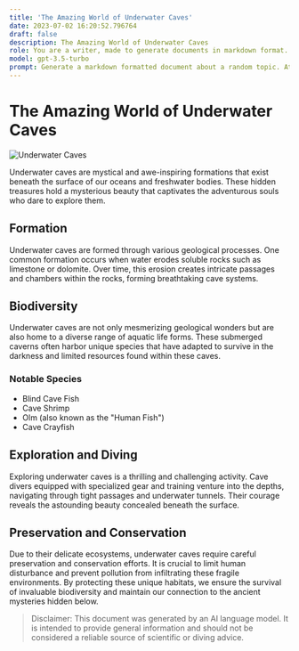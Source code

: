 ```yaml
---
title: 'The Amazing World of Underwater Caves'
date: 2023-07-02 16:20:52.796764
draft: false
description: The Amazing World of Underwater Caves
role: You are a writer, made to generate documents in markdown format. It is very important that all of the documents you generate are in valid markdown format.
model: gpt-3.5-turbo
prompt: Generate a markdown formatted document about a random topic. At the bottom, include a disclaimer explaining that the document was generated by you. The first line of the document should be the title. Make sure that the entire document is in proper markdown format, using a mix of various tags to make the document visually appealing.
---
```


# The Amazing World of Underwater Caves

![Underwater Caves](https://example.com/underwater-caves.jpg)

Underwater caves are mystical and awe-inspiring formations that exist beneath the surface of our oceans and freshwater bodies. These hidden treasures hold a mysterious beauty that captivates the adventurous souls who dare to explore them.

## Formation

Underwater caves are formed through various geological processes. One common formation occurs when water erodes soluble rocks such as limestone or dolomite. Over time, this erosion creates intricate passages and chambers within the rocks, forming breathtaking cave systems.

## Biodiversity

Underwater caves are not only mesmerizing geological wonders but are also home to a diverse range of aquatic life forms. These submerged caverns often harbor unique species that have adapted to survive in the darkness and limited resources found within these caves.

### Notable Species

- Blind Cave Fish
- Cave Shrimp
- Olm (also known as the "Human Fish")
- Cave Crayfish

## Exploration and Diving

Exploring underwater caves is a thrilling and challenging activity. Cave divers equipped with specialized gear and training venture into the depths, navigating through tight passages and underwater tunnels. Their courage reveals the astounding beauty concealed beneath the surface.

## Preservation and Conservation

Due to their delicate ecosystems, underwater caves require careful preservation and conservation efforts. It is crucial to limit human disturbance and prevent pollution from infiltrating these fragile environments. By protecting these unique habitats, we ensure the survival of invaluable biodiversity and maintain our connection to the ancient mysteries hidden below.

> Disclaimer: This document was generated by an AI language model. It is intended to provide general information and should not be considered a reliable source of scientific or diving advice.